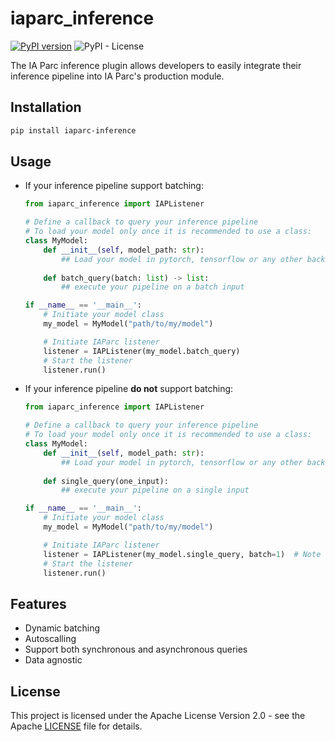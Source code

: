 # iaparc_inference


[![PyPI version](https://badge.fury.io/py/iaparc-inference.svg)](https://badge.fury.io/py/iaparc-inference)
![PyPI - License](https://img.shields.io/pypi/l/iaparc-inference)


The IA Parc inference plugin allows developers to easily integrate their inference pipeline into IA Parc's production module.   

## Installation

```bash
pip install iaparc-inference
```

## Usage

* If your inference pipeline support batching:
  
    ```python
    from iaparc_inference import IAPListener

    # Define a callback to query your inference pipeline
    # To load your model only once it is recommended to use a class:
    class MyModel:
        def __init__(self, model_path: str):
            ## Load your model in pytorch, tensorflow or any other backend
        
        def batch_query(batch: list) -> list:
            ## execute your pipeline on a batch input

    if __name__ == '__main__':
        # Initiate your model class
        my_model = MyModel("path/to/my/model")

        # Initiate IAParc listener
        listener = IAPListener(my_model.batch_query)
        # Start the listener
        listener.run()

    ```
* If your inference pipeline **do not** support batching:
  
    ```python
    from iaparc_inference import IAPListener

    # Define a callback to query your inference pipeline
    # To load your model only once it is recommended to use a class:
    class MyModel:
        def __init__(self, model_path: str):
            ## Load your model in pytorch, tensorflow or any other backend
        
        def single_query(one_input):
            ## execute your pipeline on a single input

    if __name__ == '__main__':
        # Initiate your model class
        my_model = MyModel("path/to/my/model")

        # Initiate IAParc listener
        listener = IAPListener(my_model.single_query, batch=1)  # Note that batch size is forced to 1 here
        # Start the listener
        listener.run()

## Features
* Dynamic batching
* Autoscalling 
* Support both synchronous and asynchronous queries
* Data agnostic


## License
This project is licensed under the Apache License Version 2.0  - see the Apache [LICENSE](https://www.apache.org/licenses/LICENSE-2.0) file for details.